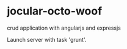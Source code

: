 # jocular-octo-woof
crud application with angularjs and expressjs

Launch server with task 'grunt'.
